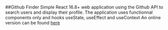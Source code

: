 ##Github Finder
Simple React 16.8+ web application using the Github API to search users and display their profile. 
The application uses functionnal components only and hooks useState, useEffect and useContext
An online version can be found [here](https://appliz-gitfinder.netlify.com) 
